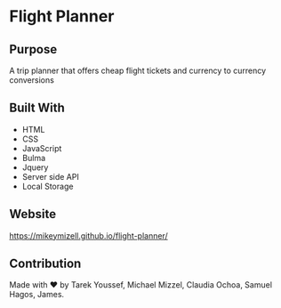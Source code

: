  # Flight Planner

## Purpose
A trip planner that offers cheap flight tickets and currency to currency conversions 

## Built With
* HTML
* CSS
* JavaScript
* Bulma
* Jquery
* Server side API
* Local Storage

## Website
https://mikeymizell.github.io/flight-planner/

## Contribution
Made with ❤️ by Tarek Youssef, Michael Mizzel, Claudia Ochoa, Samuel Hagos, James.

